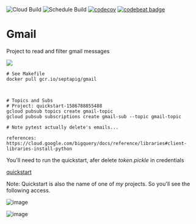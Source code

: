 ![Cloud Build](https://github.com/mchirico/gmail/workflows/Cloud%20Build/badge.svg?branch=master)
![Schedule Build](https://github.com/mchirico/gmail/workflows/Schedule%20Build/badge.svg)
[![codecov](https://codecov.io/gh/mchirico/gmail/branch/master/graph/badge.svg)](https://codecov.io/gh/mchirico/gmail)
[![codebeat badge](https://codebeat.co/badges/6a7f697e-058f-468d-9475-6551f5d9f0c6)](https://codebeat.co/projects/github-com-mchirico-gmail-master)
# Gmail

Project to read and filter gmail messages

<img src='https://storage.googleapis.com/montco-stats/gmail/ActivityDiagramGmail.svg' />

```
# See Makefile
docker pull gcr.io/septapig/gmail



# Topics and Subs
# Project: quickstart-1586788855488
gcloud pubsub topics create gmail-topic
gcloud pubsub subscriptions create gmail-sub --topic gmail-topic

# Note pytest actually delete's emails...

references:
https://cloud.google.com/bigquery/docs/reference/libraries#client-libraries-install-python

```


You'll need to run the quickstart, afer delete *token.pickle* in credentials

[quickstart](https://gist.github.com/mchirico/3916cb132c27e99262baf6f87e9ffcae)

Note: Quickstart is also the name of one of *my* projects. So you'll see the following access.

![image](https://user-images.githubusercontent.com/755710/87828738-91a78a00-c84b-11ea-8e19-5bb736302d92.png)

![image](https://user-images.githubusercontent.com/755710/87829265-adf7f680-c84c-11ea-9708-8c4d870d42ff.png)



